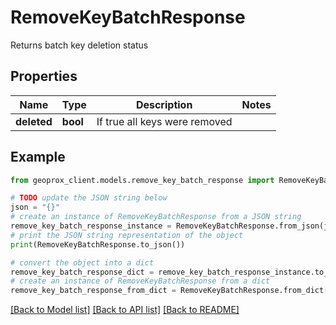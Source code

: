# RemoveKeyBatchResponse

Returns batch key deletion status

## Properties

Name | Type | Description | Notes
------------ | ------------- | ------------- | -------------
**deleted** | **bool** | If true all keys were removed | 

## Example

```python
from geoprox_client.models.remove_key_batch_response import RemoveKeyBatchResponse

# TODO update the JSON string below
json = "{}"
# create an instance of RemoveKeyBatchResponse from a JSON string
remove_key_batch_response_instance = RemoveKeyBatchResponse.from_json(json)
# print the JSON string representation of the object
print(RemoveKeyBatchResponse.to_json())

# convert the object into a dict
remove_key_batch_response_dict = remove_key_batch_response_instance.to_dict()
# create an instance of RemoveKeyBatchResponse from a dict
remove_key_batch_response_from_dict = RemoveKeyBatchResponse.from_dict(remove_key_batch_response_dict)
```
[[Back to Model list]](../README.md#documentation-for-models) [[Back to API list]](../README.md#documentation-for-api-endpoints) [[Back to README]](../README.md)



